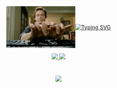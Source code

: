 <!--
**DianaKov/DianaKov** is a ✨ _special_ ✨ repository because its `README.md` (this file) appears on your GitHub profile.
Here are some ideas to get you started:

- 🔭 I’m currently working on ...
- 🌱 I’m currently learning ...
- 👯 I’m looking to collaborate on ...
- 🤔 I’m looking for help with ...
- 💬 Ask me about ...
- 📫 How to reach me: ...
- 😄 Pronouns: ...
- ⚡ Fun fact: ...
-->
<div style="display: flex; justify-content: center; align-items: center; margin: 0 auto">
        <img height=110 src="https://github.com/DianaKov/HTML-CSS/blob/main/img/gif-funny-work.gif">
       <a href="https://git.io/typing-svg"><img src="https://readme-typing-svg.demolab.com?font=Fira+Code&size=17&pause=00&center=%D0%BF%D1%80%D0%B0%D0%B2%D0%B4%D0%B0&vCenter=%D0%BF%D1%80%D0%B0%D0%B2%D0%B4%D0%B0&multiline=true&repeat=%D0%BF%D0%BE%D0%BC%D0%B8%D0%BB%D0%BA%D0%BE%D0%B2%D0%B8%D0%B9&width=500&height=100&lines=Hi+there.+My+name+is+Diana.+;I'm+currently+learning+Full+Stack+Developer." alt="Typing SVG" /></a>
</div>
<p align='center'>
   <a href="https://github-readme-stats.vercel.app/api?username=DianaKov&show_icons=true&count_private=true">
      <img height=150  src="https://github-readme-stats.vercel.app/api?username=Dianakov&show_icons=true&count_private=true"/>
   </a>
   <a href="https://github.com/DianaKov/github-readme-stats">
      <img height=150 src="https://github-readme-stats.vercel.app/api/top-langs/?username=dianaKov&layout=compact"/>
   </a>
</p>

<div align="center" style="margin: 40px 0">
   <a href="https://github.com/DianaKov/github-profile-views-counter">
       <img width="175px" src="https://komarev.com/ghpvc/?username=DianaKov&color=DE002D">
   </a>
</div>

